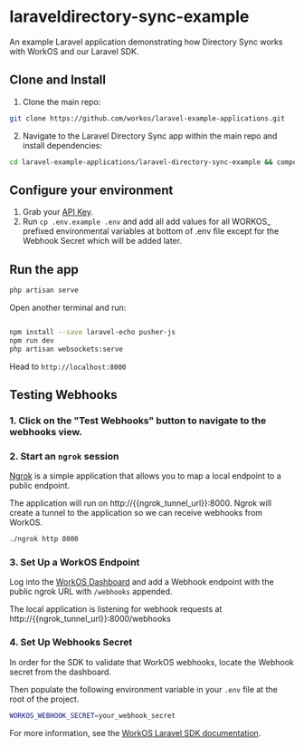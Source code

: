 # laraveldirectory-sync-example

An example Laravel application demonstrating how Directory Sync works with WorkOS and our Laravel SDK.

## Clone and Install

1. Clone the main repo:

```sh
git clone https://github.com/workos/laravel-example-applications.git
```

2. Navigate to the Laravel Directory Sync app within the main repo and install dependencies:

```sh
cd laravel-example-applications/laravel-directory-sync-example && composer i
```

## Configure your environment

1. Grab your [API Key](https://dashboard.workos.com/api-keys).
2. Run `cp .env.example .env` and add all add values for all WORKOS\_ prefixed environmental variables at bottom of .env file except for the Webhook Secret which will be added later.

## Run the app

```sh
php artisan serve
```

Open another terminal and run:

```sh

npm install --save laravel-echo pusher-js
npm run dev
php artisan websockets:serve

```

Head to `http://localhost:8000`

## Testing Webhooks

### 1. Click on the "Test Webhooks" button to navigate to the webhooks view.

### 2. Start an `ngrok` session

[Ngrok](https://ngrok.com/) is a simple application that allows you to map a local endpoint to a public endpoint.

The application will run on http://{{ngrok_tunnel_url}}:8000. Ngrok will create a tunnel to the application so we can receive webhooks from WorkOS.

```sh
./ngrok http 8000
```

### 3. Set Up a WorkOS Endpoint

Log into the [WorkOS Dashboard](https://dashboard.workos.com/webhooks) and add a Webhook endpoint with the public ngrok URL with `/webhooks` appended.

The local application is listening for webhook requests at http://{{ngrok_tunnel_url}}:8000/webhooks

### 4. Set Up Webhooks Secret

In order for the SDK to validate that WorkOS webhooks, locate the Webhook secret from the dashboard.

Then populate the following environment variable in your `.env` file at the root of the project.

```sh
WORKOS_WEBHOOK_SECRET=your_webhook_secret
```

For more information, see the [WorkOS Laravel SDK documentation](https://docs.workos.com/sdk/laravel).
